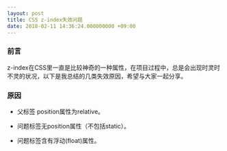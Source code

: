 ```yaml
---
layout: post
title: CSS z-index失效问题
date: 2018-02-11 14:36:24.000000000 +09:00
---
```


### 前言

z-index在CSS里一直是比较神奇的一种属性，在项目过程中，总是会出现时灵时不灵的状况，以下是我总结的几类失效原因，希望与大家一起分享。

### 原因

- 父标签 position属性为relative。
	
- 问题标签无position属性（不包括static）。
	
- 问题标签含有浮动(float)属性。